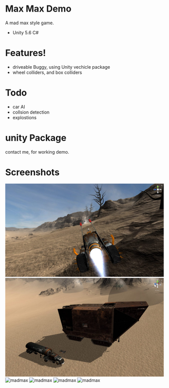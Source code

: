 # Max Max Demo

A mad max style game.

  - Unity 5.6 C#

# Features!

  - driveable Buggy, using Unity vechicle package
  - wheel colliders, and box colliders 

# Todo

  - car AI
  - collsion detection
  - explostions

# unity Package
  contact me, for working demo.
    
    
# Screenshots

![madmax](max5.jpg)
![madmax](max4.jpg)
![madmax](http://www.tonymonckton.co.uk/github/2.jpg)
![madmax](http://www.tonymonckton.co.uk/github/4.jpg)
![madmax](http://www.tonymonckton.co.uk/github/5.jpg)
![madmax](http://www.tonymonckton.co.uk/github/6.jpg)

